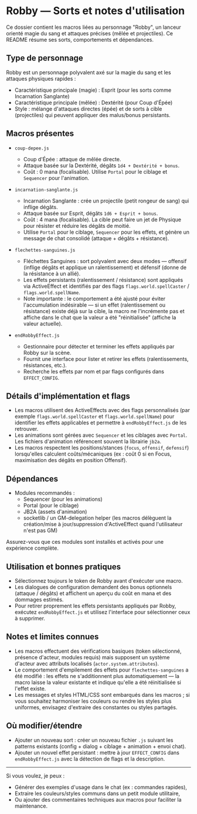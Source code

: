 # Robby — Sorts et notes d'utilisation

Ce dossier contient les macros liées au personnage "Robby", un lanceur orienté magie du sang et attaques précises (mêlée et projectiles). Ce README résume ses sorts, comportements et dépendances.

## Type de personnage

Robby est un personnage polyvalent axé sur la magie du sang et les attaques physiques rapides :

- Caractéristique principale (magie) : Esprit (pour les sorts comme Incarnation Sanglante)
- Caractéristique principale (mêlée) : Dextérité (pour Coup d'Épée)
- Style : mélange d'attaques directes (épée) et de sorts à cible (projectiles) qui peuvent appliquer des malus/bonus persistants.

## Macros présentes

- `coup-depee.js`

  - Coup d'Épée : attaque de mêlée directe.
  - Attaque basée sur la Dextérité, dégâts `1d4 + Dextérité + bonus`.
  - Coût : 0 mana (focalisable). Utilise `Portal` pour le ciblage et `Sequencer` pour l'animation.

- `incarnation-sanglante.js`

  - Incarnation Sanglante : crée un projectile (petit rongeur de sang) qui inflige dégâts.
  - Attaque basée sur Esprit, dégâts `1d6 + Esprit + bonus`.
  - Coût : 4 mana (focalisable). La cible peut faire un jet de Physique pour résister et réduire les dégâts de moitié.
  - Utilise `Portal` pour le ciblage, `Sequencer` pour les effets, et génère un message de chat consolidé (attaque + dégâts + résistance).

- `flechettes-sanguines.js`

  - Fléchettes Sanguines : sort polyvalent avec deux modes — offensif (inflige dégâts et applique un ralentissement) et défensif (donne de la résistance à un allié).
  - Les effets persistants (ralentissement / résistance) sont appliqués via ActiveEffect et identifiés par des flags `flags.world.spellCaster` / `flags.world.spellName`.
  - Note importante : le comportement a été ajusté pour éviter l'accumulation indésirable — si un effet (ralentissement ou résistance) existe déjà sur la cible, la macro ne l'incrémente pas et affiche dans le chat que la valeur a été "réinitialisée" (affiche la valeur actuelle).

- `endRobbyEffect.js`
  - Gestionnaire pour détecter et terminer les effets appliqués par Robby sur la scène.
  - Fournit une interface pour lister et retirer les effets (ralentissements, résistances, etc.).
  - Recherche les effets par nom et par flags configurés dans `EFFECT_CONFIG`.

## Détails d'implémentation et flags

- Les macros utilisent des ActiveEffects avec des flags personnalisés (par exemple `flags.world.spellCaster` et `flags.world.spellName`) pour identifier les effets applicables et permettre à `endRobbyEffect.js` de les retrouver.
- Les animations sont gérées avec `Sequencer` et les ciblages avec `Portal`. Les fichiers d'animation référencent souvent la librairie `jb2a`.
- Les macros respectent les positions/stances (`focus`, `offensif`, `defensif`) lorsqu'elles calculent coûts/mécaniques (ex : coût 0 si en Focus, maximisation des dégâts en position Offensif).

## Dépendances

- Modules recommandés :
  - Sequencer (pour les animations)
  - Portal (pour le ciblage)
  - JB2A (assets d'animation)
  - socketlib / un GM-delegation helper (les macros délèguent la création/mise à jour/suppression d'ActiveEffect quand l'utilisateur n'est pas GM)

Assurez-vous que ces modules sont installés et activés pour une expérience complète.

## Utilisation et bonnes pratiques

- Sélectionnez toujours le token de Robby avant d'exécuter une macro.
- Les dialogues de configuration demandent des bonus optionnels (attaque / dégâts) et affichent un aperçu du coût en mana et des dommages estimés.
- Pour retirer proprement les effets persistants appliqués par Robby, exécutez `endRobbyEffect.js` et utilisez l'interface pour sélectionner ceux à supprimer.

## Notes et limites connues

- Les macros effectuent des vérifications basiques (token sélectionné, présence d'acteur, modules requis) mais supposent un système d'acteur avec attributs localisés (`actor.system.attributes`).
- Le comportement d'empilement des effets pour `flechettes-sanguines` a été modifié : les effets ne s'additionnent plus automatiquement — la macro laisse la valeur existante et indique qu'elle a été réinitialisée si l'effet existe.
- Les messages et styles HTML/CSS sont embarqués dans les macros ; si vous souhaitez harmoniser les couleurs ou rendre les styles plus uniformes, envisagez d'extraire des constantes ou styles partagés.

## Où modifier/étendre

- Ajouter un nouveau sort : créer un nouveau fichier `.js` suivant les patterns existants (config + dialog + ciblage + animation + envoi chat).
- Ajouter un nouvel effet persistant : mettre à jour `EFFECT_CONFIG` dans `endRobbyEffect.js` avec la détection de flags et la description.

---

Si vous voulez, je peux :

- Générer des exemples d'usage dans le chat (ex : commandes rapides),
- Extraire les couleurs/styles communs dans un petit module utilitaire,
- Ou ajouter des commentaires techniques aux macros pour faciliter la maintenance.
